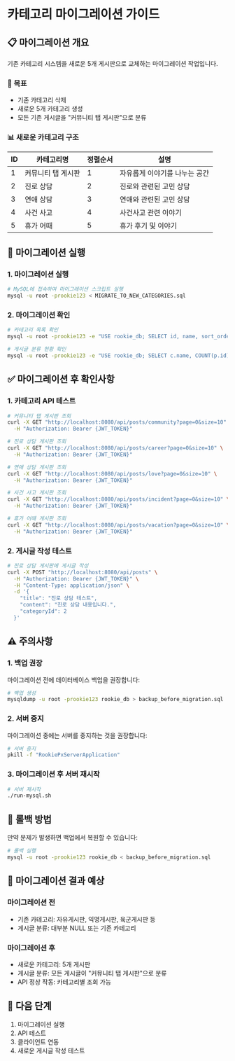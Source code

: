 # 카테고리 마이그레이션 가이드

## 📋 마이그레이션 개요

기존 카테고리 시스템을 새로운 5개 게시판으로 교체하는 마이그레이션 작업입니다.

### 🎯 목표
- 기존 카테고리 삭제
- 새로운 5개 카테고리 생성
- 모든 기존 게시글을 "커뮤니티 탭 게시판"으로 분류

### 📊 새로운 카테고리 구조
| ID | 카테고리명 | 정렬순서 | 설명 |
|----|------------|----------|------|
| 1 | 커뮤니티 탭 게시판 | 1 | 자유롭게 이야기를 나누는 공간 |
| 2 | 진로 상담 | 2 | 진로와 관련된 고민 상담 |
| 3 | 연애 상담 | 3 | 연애와 관련된 고민 상담 |
| 4 | 사건 사고 | 4 | 사건사고 관련 이야기 |
| 5 | 휴가 어때 | 5 | 휴가 후기 및 이야기 |

## 🚀 마이그레이션 실행

### 1. 마이그레이션 실행
```bash
# MySQL에 접속하여 마이그레이션 스크립트 실행
mysql -u root -prookie123 < MIGRATE_TO_NEW_CATEGORIES.sql
```

### 2. 마이그레이션 확인
```bash
# 카테고리 목록 확인
mysql -u root -prookie123 -e "USE rookie_db; SELECT id, name, sort_order FROM categories ORDER BY sort_order;"

# 게시글 분류 현황 확인
mysql -u root -prookie123 -e "USE rookie_db; SELECT c.name, COUNT(p.id) as post_count FROM categories c LEFT JOIN posts p ON c.id = p.category_id GROUP BY c.id, c.name ORDER BY c.sort_order;"
```

## ✅ 마이그레이션 후 확인사항

### 1. 카테고리 API 테스트
```bash
# 커뮤니티 탭 게시판 조회
curl -X GET "http://localhost:8080/api/posts/community?page=0&size=10" \
  -H "Authorization: Bearer {JWT_TOKEN}"

# 진로 상담 게시판 조회
curl -X GET "http://localhost:8080/api/posts/career?page=0&size=10" \
  -H "Authorization: Bearer {JWT_TOKEN}"

# 연애 상담 게시판 조회
curl -X GET "http://localhost:8080/api/posts/love?page=0&size=10" \
  -H "Authorization: Bearer {JWT_TOKEN}"

# 사건 사고 게시판 조회
curl -X GET "http://localhost:8080/api/posts/incident?page=0&size=10" \
  -H "Authorization: Bearer {JWT_TOKEN}"

# 휴가 어때 게시판 조회
curl -X GET "http://localhost:8080/api/posts/vacation?page=0&size=10" \
  -H "Authorization: Bearer {JWT_TOKEN}"
```

### 2. 게시글 작성 테스트
```bash
# 진로 상담 게시판에 게시글 작성
curl -X POST "http://localhost:8080/api/posts" \
  -H "Authorization: Bearer {JWT_TOKEN}" \
  -H "Content-Type: application/json" \
  -d '{
    "title": "진로 상담 테스트",
    "content": "진로 상담 내용입니다.",
    "categoryId": 2
  }'
```

## ⚠️ 주의사항

### 1. 백업 권장
마이그레이션 전에 데이터베이스 백업을 권장합니다:
```bash
# 백업 생성
mysqldump -u root -prookie123 rookie_db > backup_before_migration.sql
```

### 2. 서버 중지
마이그레이션 중에는 서버를 중지하는 것을 권장합니다:
```bash
# 서버 중지
pkill -f "RookiePxServerApplication"
```

### 3. 마이그레이션 후 서버 재시작
```bash
# 서버 재시작
./run-mysql.sh
```

## 🔄 롤백 방법

만약 문제가 발생하면 백업에서 복원할 수 있습니다:
```bash
# 롤백 실행
mysql -u root -prookie123 rookie_db < backup_before_migration.sql
```

## 📝 마이그레이션 결과 예상

### 마이그레이션 전
- 기존 카테고리: 자유게시판, 익명게시판, 육군게시판 등
- 게시글 분류: 대부분 NULL 또는 기존 카테고리

### 마이그레이션 후
- 새로운 카테고리: 5개 게시판
- 게시글 분류: 모든 게시글이 "커뮤니티 탭 게시판"으로 분류
- API 정상 작동: 카테고리별 조회 가능

## 🎯 다음 단계

1. 마이그레이션 실행
2. API 테스트
3. 클라이언트 연동
4. 새로운 게시글 작성 테스트 